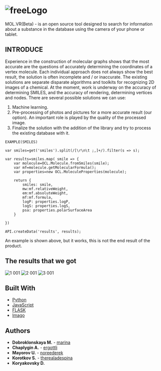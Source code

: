 # ![freeLogo](https://user-images.githubusercontent.com/49564849/68621524-05391080-04e1-11ea-907f-c0314c61416f.jpeg)

MOL.VR(Beta) - is an open source tool designed to search for information about a substance in the database using the camera of your phone or tablet.
 
## INTRODUCE

Experience in the construction of molecular graphs shows that the most accurate are the questions of accurately determining the coordinates of a vertex molecule. Each individual approach does not always show the best result, the solution is often incomplete and / or inaccurate. The existing solutions are separate disparate algorithms and toolkits for recognizing 2D images of a chemical.
At the moment, work is underway on the accuracy of determining SMILES, and the accuracy of rendering, determining vertices and nodes.
There are several possible solutions we can use:
1) Machine learning.
2) Pre-processing of photos and pictures for a more accurate result (our option). An important role is played by the quality of the processed image.
3) Finalize the solution with the addition of the library and try to process the existing database with it.

```
EXAMPLE(SMILES)

var smiles=get('smiles').split(/[\r\n\t ;,]+/).filter(s => s);

var results=smiles.map( smile => {
    var molecule=OCL.Molecule.fromSmiles(smile);
    var mf=molecule.getMolecularFormula();
    var properties=new OCL.MoleculeProperties(molecule);
    
    return {
        smiles: smile,
        mw:mf.relativeWeight,
        em:mf.absoluteWeight,
        mf:mf.formula,
        logP: properties.logP,
        logS: properties.logS,
        psa: properties.polarSurfaceArea
    }
    
})

API.createData('results', results);
```
An example is shown above, but it works, this is not the end result of the product.

## The results that we got

![1 001](https://user-images.githubusercontent.com/49564849/68629747-fa3cab00-04f5-11ea-8b5b-fa7274ff9fad.png)
![2 001](https://user-images.githubusercontent.com/49564849/68629796-2ce6a380-04f6-11ea-9e68-e71f50d78b8b.png)
![3 001](https://user-images.githubusercontent.com/49564849/68629809-3e2fb000-04f6-11ea-8a35-dcf8b01a3311.png)

## Built With

* [Python](https://www.python.org/)
* [JavaScript](https://www.javascript.com/)
* [FLASK](https://www.palletsprojects.com/p/flask/)
* [Imago](https://lifescience.opensource.epam.com/imago/imago_console.html)


## Authors

* **Dobroklonskaya M.**  - [marina](https://github.com/marina1177)
* **Chaplygin A.** - [ergottli](https://github.com/ergottli)
* **Mayorov U.** - [noreederek](https://github.com/noreederek)
* **Korotkov S.** - [therealadespina](https://github.com/therealadespina)
* **Koryakovsky D.**
